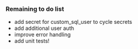 ### Remaining to do list

- add secret for custom_sql_user to cycle secrets
- add additional user auth
- improve error handling
- add unit tests!
